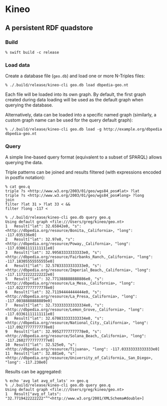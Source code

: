 # Kineo

## A persistent RDF quadstore

### Build

```
% swift build -c release
```

### Load data

Create a database file (`geo.db`) and load one or more N-Triples files:

```
% ./.build/release/kineo-cli geo.db load dbpedia-geo.nt
```

Each file will be loaded into its own graph. By default, the first graph created
during data loading will be used as the default graph when querying the database.

Alternatively, data can be loaded into a specific named graph (similarly, a
custom graph name can be used for the query default graph):

```
% ./.build/release/kineo-cli geo.db load -g http://example.org/dbpedia dbpedia-geo.nt
```

### Query

A simple line-based query format (equivalent to a subset of SPARQL) allows querying the data.

Triple patterns can be joined and results filtered (with expressions encoded in postfix notation):

```
% cat geo.q
triple ?s <http://www.w3.org/2003/01/geo/wgs84_pos#lat> ?lat
triple ?s <http://www.w3.org/2003/01/geo/wgs84_pos#long> ?long
join
filter ?lat 31 > ?lat 33 < &&
filter ?long -117 <

% ./.build/release/kineo-cli geo.db query geo.q
Using default graph <file:///Users/greg/kineo/geo.nt>
1	Result["lat": 32.65842e0, "s": <http://dbpedia.org/resource/Bonita,_California>, "long": -117.035336e0]
2	Result["lat": 32.97e0, "s": <http://dbpedia.org/resource/Poway,_California>, "long": -117.03861111111111e0]
3	Result["lat": 32.99583333333333e0, "s": <http://dbpedia.org/resource/Fairbanks_Ranch,_California>, "long": -117.18305555555555e0]
4	Result["lat": 32.57833333333333e0, "s": <http://dbpedia.org/resource/Imperial_Beach,_California>, "long": -117.11722222222222e0]
5	Result["lat": 32.771388888888886e0, "s": <http://dbpedia.org/resource/La_Mesa,_California>, "long": -117.02277777777778e0]
6	Result["lat": 32.71194444444444e0, "s": <http://dbpedia.org/resource/La_Presa,_California>, "long": -117.0038888888889e0]
7	Result["lat": 32.733333333333334e0, "s": <http://dbpedia.org/resource/Lemon_Grove,_California>, "long": -117.03361111111111e0]
8	Result["lat": 32.670833333333334e0, "s": <http://dbpedia.org/resource/National_City,_California>, "long": -117.09277777777778e0]
9	Result["lat": 32.99527777777778e0, "s": <http://dbpedia.org/resource/Solana_Beach,_California>, "long": -117.26027777777777e0]
10	Result["lat": 32.525e0, "s": <http://dbpedia.org/resource/Tijuana>, "long": -117.03333333333333e0]
11	Result["lat": 32.881e0, "s": <http://dbpedia.org/resource/University_of_California,_San_Diego>, "long": -117.238e0]
```

Results can be aggregated:

```
% echo 'avg lat avg_of_lats' >> geo.q
% ./.build/release/kineo-cli geo.db query geo.q
Using default graph <file:///Users/greg/kineo/geo.nt>
1	Result["avg_of_lats": "32.7719422222222"^^<http://www.w3.org/2001/XMLSchema#double>]
```

